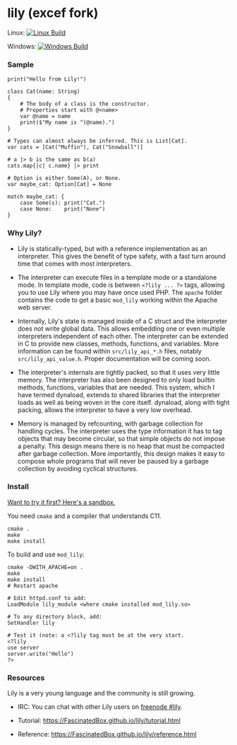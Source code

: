 # lily (excef fork)

Linux: [![Linux Build](https://travis-ci.org/FascinatedBox/lily.svg?branch=master)](https://travis-ci.org/FascinatedBox/lily)

Windows: [![Windows Build](https://ci.appveyor.com/api/projects/status/github/FascinatedBox/lily?svg=true)](https://ci.appveyor.com/project/FascinatedBox/lily)

### Sample

```
print("Hello from Lily!")

class Cat(name: String)
{
    # The body of a class is the constructor.
    # Properties start with @<name>
    var @name = name
    print($"My name is ^(@name).")
}

# Types can almost always be inferred. This is List[Cat].
var cats = [Cat("Muffin"), Cat("Snowball")]

# a |> b is the same as b(a)
cats.map{|c| c.name} |> print

# Option is either Some(A), or None.
var maybe_cat: Option[Cat] = None

match maybe_cat: {
    case Some(s): print("Cat.")
    case None:    print("None")
}
```

### Why Lily?

* Lily is statically-typed, but with a reference implementation as an interpreter. This gives the benefit of type safety, with a fast turn around time that comes with most interpreters.

* The interpreter can execute files in a template mode or a standalone mode. In template mode, code is between `<?lily ... ?>` tags, allowing you to use Lily where you may have once used PHP. The `apache` folder contains the code to get a basic `mod_lily` working within the Apache web server.

* Internally, Lily's state is managed inside of a C struct and the interpreter does not write global data. This allows embedding one or even multiple interpreters independent of each other. The interpreter can be extended in C to provide new classes, methods, functions, and variables. More information can be found within `src/lily_api_*.h` files, notably `src/lily_api_value.h`. Proper documentation will be coming soon.

* The interpreter's internals are tightly packed, so that it uses very little memory. The interpreter has also been designed to only load builtin methods, functions, variables that are needed. This system, which I have termed dynaload, extends to shared libraries that the interpreter loads as well as being woven in the core itself. dynaload, along with tight packing, allows the interpreter to have a very low overhead.

* Memory is managed by refcounting, with garbage collection for handling cycles. The interpreter uses the type information it has to tag objects that may become circular, so that simple objects do not impose a penalty. This design means there is no heap that must be compacted after garbage collection. More importantly, this design makes it easy to compose whole programs that will never be paused by a garbage collection by avoiding cyclical structures.

### Install

[Want to try it first? Here's a sandbox.](https://FascinatedBox.github.io/lily/sandbox.html)

You need `cmake` and a compiler that understands C11.

```
cmake .
make
make install
```

To build and use `mod_lily`:

```
cmake -DWITH_APACHE=on .
make
make install
# Restart apache

# Edit httpd.conf to add:
LoadModule lily_module <where cmake installed mod_lily.so>

# To any directory block, add:
SetHandler lily

# Test it (note: a <?lily tag must be at the very start.
<?lily
use server
server.write("Hello")
?>
```

### Resources

Lily is a very young language and the community is still growing.

- IRC: You can chat with other Lily users on [freenode #lily](https://webchat.freenode.net/?channels=%23lily).

- Tutorial: https://FascinatedBox.github.io/lily/tutorial.html

- Reference: https://FascinatedBox.github.io/lily/reference.html

